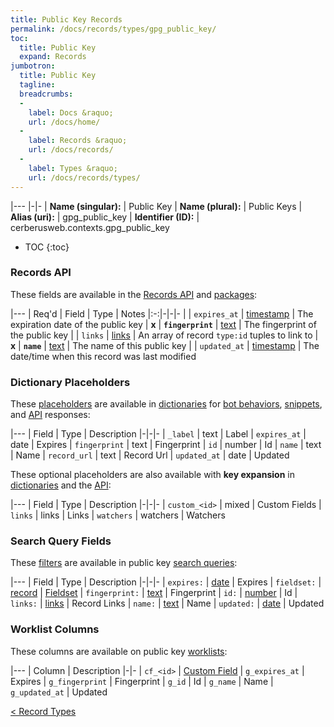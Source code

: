 ```yaml
---
title: Public Key Records
permalink: /docs/records/types/gpg_public_key/
toc:
  title: Public Key
  expand: Records
jumbotron:
  title: Public Key
  tagline: 
  breadcrumbs:
  -
    label: Docs &raquo;
    url: /docs/home/
  -
    label: Records &raquo;
    url: /docs/records/
  -
    label: Types &raquo;
    url: /docs/records/types/
---
```


|---
|-|-
| **Name (singular):** | Public Key
| **Name (plural):** | Public Keys
| **Alias (uri):** | gpg_public_key
| **Identifier (ID):** | cerberusweb.contexts.gpg_public_key

* TOC
{:toc}

### Records API

These fields are available in the [Records API](/docs/api/endpoints/records/) and [packages](/docs/packages/):

|---
| Req'd | Field | Type | Notes
|:-:|-|-|-
|   | `expires_at` | [timestamp](/docs/records/fields/types/timestamp/) | The expiration date of the public key 
| **x** | **`fingerprint`** | [text](/docs/records/fields/types/text/) | The fingerprint of the public key 
|   | `links` | [links](/docs/records/fields/types/links/) | An array of record `type:id` tuples to link to 
| **x** | **`name`** | [text](/docs/records/fields/types/text/) | The name of this public key 
|   | `updated_at` | [timestamp](/docs/records/fields/types/timestamp/) | The date/time when this record was last modified 

### Dictionary Placeholders

These [placeholders](/docs/bots/scripting/placeholders/) are available in [dictionaries](/docs/bots/behaviors/dictionaries/) for [bot behaviors](/docs/bots/behaviors/), [snippets](/docs/snippets/), and [API](/docs/api/) responses:

|---
| Field | Type | Description
|-|-|-
| `_label` | text | Label
| `expires_at` | date | Expires
| `fingerprint` | text | Fingerprint
| `id` | number | Id
| `name` | text | Name
| `record_url` | text | Record Url
| `updated_at` | date | Updated

These optional placeholders are also available with **key expansion** in [dictionaries](/docs/bots/behaviors/dictionaries/#key-expansion) and the [API](/docs/api/responses/#expanding-keys-in-api-requests):

|---
| Field | Type | Description
|-|-|-
| `custom_<id>` | mixed | Custom Fields
| `links` | links | Links
| `watchers` | watchers | Watchers
	
### Search Query Fields

These [filters](/docs/search/filters/) are available in public key [search queries](/docs/search/):

|---
| Field | Type | Description
|-|-|-
| `expires:` | [date](/docs/search/filters/dates/) | Expires
| `fieldset:` | [record](/docs/search/deep-search/) | [Fieldset](/docs/records/types/custom_fieldset/)
| `fingerprint:` | [text](/docs/search/filters/text/) | Fingerprint
| `id:` | [number](/docs/search/filters/numbers/) | Id
| `links:` | [links](/docs/search/filters/links/) | Record Links
| `name:` | [text](/docs/search/filters/text/) | Name
| `updated:` | [date](/docs/search/filters/dates/) | Updated
	
### Worklist Columns

These columns are available on public key [worklists](/docs/worklists/):

|---
| Column | Description
|-|-
| `cf_<id>` | [Custom Field](/docs/records/types/custom_field/)
| `g_expires_at` | Expires
| `g_fingerprint` | Fingerprint
| `g_id` | Id
| `g_name` | Name
| `g_updated_at` | Updated

<div class="section-nav">
	<div class="left">
		<a href="/docs/records/types/" class="prev">&lt; Record Types</a>
	</div>
	<div class="right align-right">
	</div>
</div>
<div class="clear"></div>